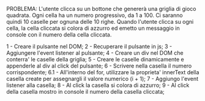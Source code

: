 PROBLEMA: L'utente clicca su un bottone che genererà una griglia di gioco quadrata. Ogni cella ha un numero progressivo, da 1 a 100. Ci saranno quindi 10 caselle per ognuna delle 10 righe. Quando l'utente clicca su ogni cella, la cella cliccata si colora di azzurro ed emetto un messaggio in console con il numero della cella cliccata.

1 - Creare il pulsante nel DOM;
2 - Recuperare il pulsante in js;
3 - Aggiungere l'event listener al pulsante;
4 - Creare un div nel DOM che conterra' le caselle della griglia;
5 - Creare le caselle dinamicamente e appenderle al div al click del pulsante;
6 - Scrivere nella casella il numero corrispondente;
6.1 - All'interno del for, utilizzare la proprieta' innerText della casella create per assegnargli il valore numerico (i + 1);
7 - Aggiungo l'event listener alla casella;
8 - Al click la casella si colora di azzurro;
9 - Al click della casella mostro in console il numero della casella cliccata;

